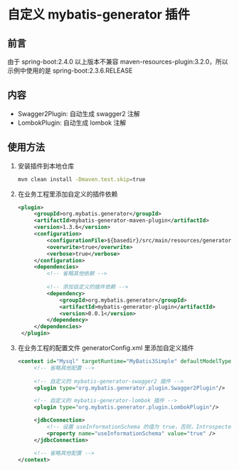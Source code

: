 # 自定义 mybatis-generator 插件

## 前言
由于 spring-boot:2.4.0 以上版本不兼容 maven-resources-plugin:3.2.0，所以示例中使用的是 spring-boot:2.3.6.RELEASE

## 内容
- Swagger2Plugin: 自动生成 swagger2 注解
- LombokPlugin: 自动生成 lombok 注解

## 使用方法
1. 安装插件到本地仓库
   ```bash
   mvn clean install -Dmaven.test.skip=true
   ```
2. 在业务工程里添加自定义的插件依赖
   ```xml
   <plugin>
        <groupId>org.mybatis.generator</groupId>
        <artifactId>mybatis-generator-maven-plugin</artifactId>
        <version>1.3.6</version>
        <configuration>
            <configurationFile>${basedir}/src/main/resources/generator/generatorConfig.xml</configurationFile>
            <overwrite>true</overwrite>
            <verbose>true</verbose>
        </configuration>
        <dependencies>
            <!-- 省略其他依赖 -->
            
            <!-- 添加自定义的插件依赖 -->
            <dependency>
                <groupId>org.mybatis.generator</groupId>
                <artifactId>mybatis-generator-plugin</artifactId>
                <version>0.0.1</version>
            </dependency>
        </dependencies>
    </plugin>
   ```
3. 在业务工程的配置文件 generatorConfig.xml 里添加自定义插件
   ```xml
   <context id="Mysql" targetRuntime="MyBatis3Simple" defaultModelType="flat">
        <!-- 省略其他配置 -->
        
        <!-- 自定义的 mybatis-generator-swagger2 插件 -->
        <plugin type="org.mybatis.generator.plugin.Swagger2Plugin"/>

        <!-- 自定义的 mybatis-generator-lombok 插件 -->
        <plugin type="org.mybatis.generator.plugin.LombokPlugin"/>

        <jdbcConnection>
            <!-- 设置 useInformationSchema 的值为 true，否则，IntrospectedTable 取到的表 comment 为空字符串 -->
            <property name="useInformationSchema" value="true" />
        </jdbcConnection>
   
        <!-- 省略其他配置 -->
   </context>
   ```